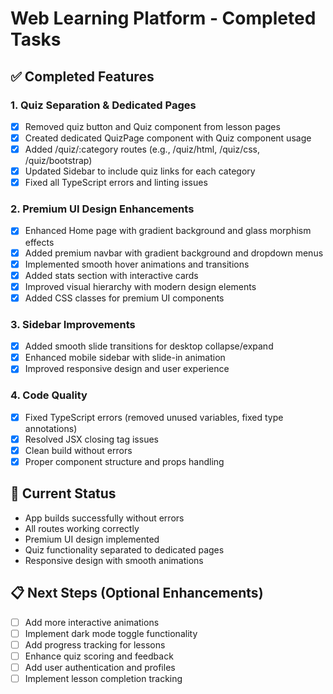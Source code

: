 # Web Learning Platform - Completed Tasks

## ✅ Completed Features

### 1. Quiz Separation & Dedicated Pages
- [x] Removed quiz button and Quiz component from lesson pages
- [x] Created dedicated QuizPage component with Quiz component usage
- [x] Added /quiz/:category routes (e.g., /quiz/html, /quiz/css, /quiz/bootstrap)
- [x] Updated Sidebar to include quiz links for each category
- [x] Fixed all TypeScript errors and linting issues

### 2. Premium UI Design Enhancements
- [x] Enhanced Home page with gradient background and glass morphism effects
- [x] Added premium navbar with gradient background and dropdown menus
- [x] Implemented smooth hover animations and transitions
- [x] Added stats section with interactive cards
- [x] Improved visual hierarchy with modern design elements
- [x] Added CSS classes for premium UI components

### 3. Sidebar Improvements
- [x] Added smooth slide transitions for desktop collapse/expand
- [x] Enhanced mobile sidebar with slide-in animation
- [x] Improved responsive design and user experience

### 4. Code Quality
- [x] Fixed TypeScript errors (removed unused variables, fixed type annotations)
- [x] Resolved JSX closing tag issues
- [x] Clean build without errors
- [x] Proper component structure and props handling

## 🎯 Current Status
- App builds successfully without errors
- All routes working correctly
- Premium UI design implemented
- Quiz functionality separated to dedicated pages
- Responsive design with smooth animations

## 📋 Next Steps (Optional Enhancements)
- [ ] Add more interactive animations
- [ ] Implement dark mode toggle functionality
- [ ] Add progress tracking for lessons
- [ ] Enhance quiz scoring and feedback
- [ ] Add user authentication and profiles
- [ ] Implement lesson completion tracking
